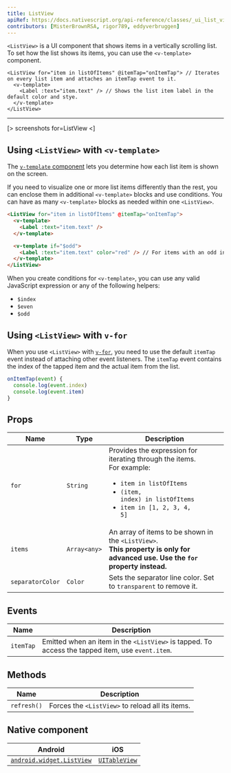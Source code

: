 ```yaml
---
title: ListView
apiRef: https://docs.nativescript.org/api-reference/classes/_ui_list_view_.listview
contributors: [MisterBrownRSA, rigor789, eddyverbruggen]
---
```


`<ListView>` is a UI component that shows items in a vertically scrolling list. To set how the list shows its items, you can use the `<v-template>` component.

```
<ListView for="item in listOfItems" @itemTap="onItemTap"> // Iterates on every list item and attaches an itemTap event to it.
  <v-template>
    <Label :text="item.text" /> // Shows the list item label in the default color and stye.
  </v-template>
</ListView>
```

---

[> screenshots for=ListView <]

## Using `<ListView>` with `<v-template>`

The [`v-template` component](/en/docs/utilities/v-template) lets you determine how each list item is shown on the screen. 

If you need to visualize one or more list items differently than the rest, you can enclose them in additional `<v-template>` blocks and use conditions. You can have as many `<v-template>` blocks as needed within one `<ListView>`.

```html
<ListView for="item in listOfItems" @itemTap="onItemTap"> 
  <v-template>
    <Label :text="item.text" /> 
  </v-template>

  <v-template if="$odd">
    <Label :text="item.text" color="red" /> // For items with an odd index, shows the label in red. 
  </v-template>
</ListView>
```

When you create conditions for `<v-template>`, you can use any valid JavaScript expression or any of the following helpers:

* `$index`
* `$even` 
* `$odd`

## Using `<ListView>` with `v-for`

When you use `<ListView>` with [`v-for`](https://vuejs.org/v2/guide/list.html#Mapping-an-Array-to-Elements-with-v-for), you need to use the default `itemTap` event instead of attaching other event listeners. The `itemTap` event contains the index of the tapped item and the actual item from the list.

```javascript
onItemTap(event) {
  console.log(event.index)
  console.log(event.item)
}
```

## Props

| Name | Type | Description |
|------|------|-------------|
| `for` | `String` | Provides the expression for iterating through the items.<br/>For example: <ul><li><code>item in listOfItems</code></li><li><code>(item, index) in listOfItems</code></li><li><code>item in [1, 2, 3, 4, 5]</code></li></ul>
| `items` | `Array<any>` | An array of items to be shown in the `<ListView>`.<br/>**This property is only for advanced use. Use the `for` property instead.**
| `separatorColor` | `Color` | Sets the separator line color. Set to `transparent` to remove it.

## Events

| Name | Description |
|------|-------------|
| `itemTap`| Emitted when an item in the `<ListView>` is tapped. To access the tapped item, use `event.item`.

## Methods

| Name | Description |
|------|-------------|
| `refresh()` | Forces the `<ListView>` to reload all its items.

## Native component

| Android | iOS |
|---------|-----|
| [`android.widget.ListView`](https://developer.android.com/reference/android/widget/ListView.html) | [`UITableView`](https://developer.apple.com/documentation/uikit/uitableview)
